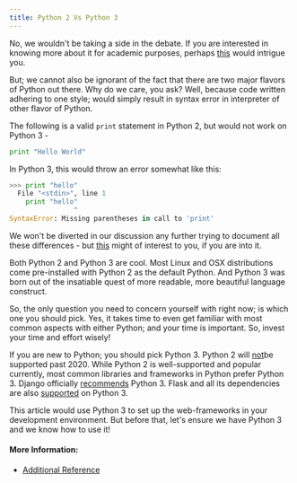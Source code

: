 ```yaml
---
title: Python 2 Vs Python 3
---
```

No, we wouldn't be taking a side in the debate. If you are interested in knowing more about it for academic purposes, perhaps <a href='https://wiki.python.org/moin/Python2orPython3' target='_blank' rel='nofollow'>this</a> would intrigue you.

But; we cannot also be ignorant of the fact that there are two major flavors of Python out there. Why do we care, you ask? Well, because code written adhering to one style; would simply result in syntax error in interpreter of other flavor of Python.

The following is a valid `print` statement in Python 2, but would not work on Python 3 -

```python
print "Hello World"
```

In Python 3, this would throw an error somewhat like this:

```python
>>> print "hello"
  File "<stdin>", line 1
    print "hello"
                ^
SyntaxError: Missing parentheses in call to 'print'
```

We won't be diverted in our discussion any further trying to document all these differences - but <a href='http://sebastianraschka.com/Articles/2014_python_2_3_key_diff.html' target='_blank' rel='nofollow'>this</a> might of interest to you, if you are into it.

Both Python 2 and Python 3 are cool. Most Linux and OSX distributions come pre-installed with Python 2 as the default Python. And Python 3 was born out of the insatiable quest of more readable, more beautiful language construct.

So, the only question you need to concern yourself with right now; is which one you should pick. Yes, it takes time to even get familiar with most common aspects with either Python; and your time is important. So, invest your time and effort wisely!

If you are new to Python; you should pick Python 3\.  Python 2 will <a href='https://www.python.org/dev/peps/pep-0373/#release-schedule' target='_blank' rel='nofollow'>not</a>be supported past 2020\.
While Python 2 is well-supported and popular currently, most common libraries and frameworks in Python prefer Python 3\. Django officially <a href='https://docs.djangoproject.com/en/1.9/faq/install/#faq-python-version-support' target='_blank' rel='nofollow'>recommends</a> Python 3\. Flask and all its dependencies are also <a href='http://flask.pocoo.org/docs/0.10/python3/#python3-support' target='_blank' rel='nofollow'>supported</a> on Python 3.

This article would use Python 3 to set up the web-frameworks in your development environment. But before that, let's ensure we have Python 3 and we know how to use it!



#### More Information:

- <a href='https://wiki.python.org/moin/Python2orPython3' target='_blank' rel='nofollow'>Additional Reference</a>
